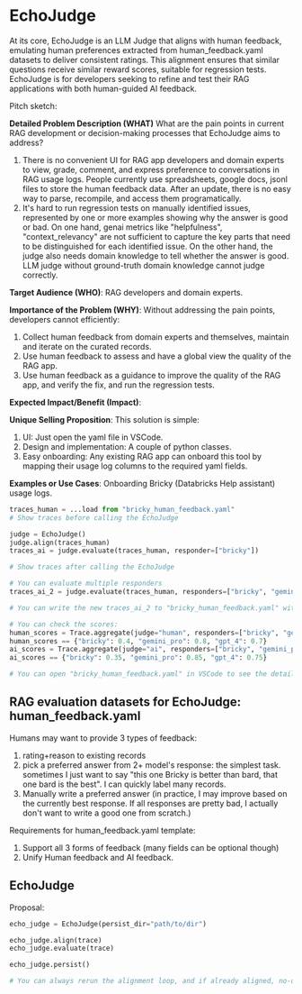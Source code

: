 # EchoJudge
At its core, EchoJudge is an LLM Judge that aligns with human feedback, emulating human preferences extracted from human_feedback.yaml datasets to deliver consistent ratings. This alignment ensures that similar questions receive similar reward scores, suitable for regression tests. EchoJudge is for developers seeking to refine and test their RAG applications with both human-guided AI feedback. 

Pitch sketch:

**Detailed Problem Description (WHAT)**
What are the pain points in current RAG development or decision-making processes that EchoJudge aims to address?

1. There is no convenient UI for RAG app developers and domain experts to view, grade, comment, and express preference to conversations in RAG usage logs. People currently use spreadsheets, google docs, jsonl files to store the human feedback data. After an update, there is no easy way to parse, recompile, and access them programatically.
2. It's hard to run regression tests on manually identified issues, represented by one or more examples showing why the answer is good or bad. On one hand, genai metrics like "helpfulness", "context_relevancy" are not sufficient to capture the key parts that need to be distinguished for each identified issue. On the other hand, the judge also needs domain knowledge to tell whether the answer is good. LLM judge without ground-truth domain knowledge cannot judge correctly.

**Target Audience (WHO)**: RAG developers and domain experts.

**Importance of the Problem (WHY)**: Without addressing the pain points, developers cannot efficiently:
1. Collect human feedback from domain experts and themselves, maintain and iterate on the curated records.
2. Use human feedback to assess and have a global view the quality of the RAG app.
3. Use human feedback as a guidance to improve the quality of the RAG app, and verify the fix, and run the regression tests.

**Expected Impact/Benefit (Impact)**: 

**Unique Selling Proposition**:
This solution is simple:
1. UI: Just open the yaml file in VSCode.
2. Design and implementation: A couple of python classes.
3. Easy onboarding: Any existing RAG app can onboard this tool by mapping their usage log columns to the required yaml fields.

**Examples or Use Cases**: Onboarding Bricky (Databricks Help assistant) usage logs.
```python
traces_human = ...load from "bricky_human_feedback.yaml"
# Show traces before calling the EchoJudge

judge = EchoJudge()
judge.align(traces_human)
traces_ai = judge.evaluate(traces_human, responder=["bricky"])

# Show traces after calling the EchoJudge

# You can evaluate multiple responders
traces_ai_2 = judge.evaluate(traces_human, responders=["bricky", "gemini_pro", "gpt_4"])

# You can write the new traces_ai_2 to "bricky_human_feedback.yaml" without losing existing information, just added ai grading results.

# You can check the scores:
human_scores = Trace.aggregate(judge="human", responders=["bricky", "gemini_pro", "gpt_4"])
human_scores == {"bricky": 0.4, "gemini_pro": 0.8, "gpt_4": 0.7}
ai_scores = Trace.aggregate(judge="ai", responders=["bricky", "gemini_pro", "gpt_4"])
ai_scores == {"bricky": 0.35, "gemini_pro": 0.85, "gpt_4": 0.75}

# You can open "bricky_human_feedback.yaml" in VSCode to see the details
```

## RAG evaluation datasets for EchoJudge: human_feedback.yaml

Humans may want to provide 3 types of feedback:
1. rating+reason to existing records
1. pick a preferred answer from 2+ model's response: the simplest task. sometimes I just want to say "this one Bricky is better than bard, that one bard is the best". I can quickly label many records.
1. Manually write a preferred answer (in practice, I may improve based on the currently best response. If all responses are pretty bad, I actually don't want to write a good one from scratch.)

Requirements for human_feedback.yaml template:
1. Support all 3 forms of feedback (many fields can be optional though)
1. Unify Human feedback and AI feedback.


## EchoJudge

Proposal:
```python
echo_judge = EchoJudge(persist_dir="path/to/dir")

echo_judge.align(trace)
echo_judge.evaluate(trace)

echo_judge.persist()

# You can always rerun the alignment loop, and if already aligned, no-op.
```
